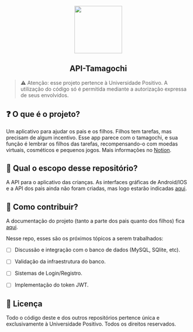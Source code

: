 <p align="center"><img src="assets/tamagochi.gif" width="130"></p>
<h2 align="center">API-Tamagochi</h2>


> ⚠️ Atenção: esse projeto pertence à Universidade Positivo. A utilização do código só é permitida mediante a autorização expressa de seus envolvidos.


## ❓ O que é o projeto? 


Um aplicativo para ajudar os pais e os filhos. Filhos tem tarefas, mas precisam de algum incentivo. Esse app parece com o tamagochi, e sua função é lembrar os filhos das tarefas, recompensando-o com moedas virtuais, cosméticos e pequenos jogos. Mais informações no [Notion](https://www.notion.so/Bichinho-virtual-c36336edc60b421b832e46b7d529ea31).


## 🔎 Qual o escopo desse repositório?


A API para o aplicativo das crianças. As interfaces gráficas de Android/IOS e a API dos pais ainda não foram criadas, mas logo estarão indicadas [aqui](https://bongo.cat).


## 🍪 Como contribuir?


A documentação do projeto (tanto a parte dos pais quanto dos filhos) fica [aqui](https://github.com/entr0pie/docs-tamagochi). 


Nesse repo, esses são os próximos tópicos a serem trabalhados:


- [ ] Discussão e integração com o banco de dados (MySQL, SQlite, etc).
- [ ] Validação da infraestrutura do banco. 
- [ ] Sistemas de Login/Registro.
- [ ] Implementação do token JWT.


## 📝 Licença


Todo o código deste e dos outros repositórios pertence única e exclusivamente à Universidade Positivo. Todos os direitos reservados.

